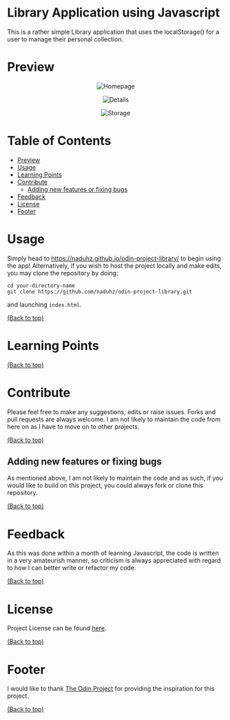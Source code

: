 # Library Application using Javascript
This is a rather simple Library application that uses the localStorage() for a user to manage their personal collection.

# Preview
<p align="center">
  <img src="https://user-images.githubusercontent.com/81805471/125594741-4b3a7783-c460-4cdc-af99-42d3d742f36e.png" alt="Homepage"/>
</p>
<p align="center">
  <img src="https://user-images.githubusercontent.com/81805471/125594864-c7c5f8c1-3241-4428-9631-30c97a8e43e1.png" alt="Details"/>
</p>
<p align="center">
  <img src="https://user-images.githubusercontent.com/81805471/125594926-083d0cbd-a775-49bd-9638-c8e6909e1afc.png" alt="Storage"/>
</p>

# Table of Contents
- [Preview](#preview)
- [Usage](#usage)
- [Learning Points](#learning-points)
- [Contribute](#contribute)
  - [Adding new features or fixing bugs](#adding-new-features-or-fixing-bugs)
- [Feedback](#feedback)
- [License](#license)
- [Footer](#footer)

# Usage
Simply head to https://naduhz.github.io/odin-project-library/ to begin using the app! Alternatively, if you wish to host the project locally and make edits, you may clone the repository by doing:

```shell
cd your-directory-name
git clone https://github.com/naduhz/odin-project-library.git
```

and launching `index.html`.

[(Back to top)](#table-of-contents)

# Learning Points
[(Back to top)](#table-of-contents)

# Contribute
Please feel free to make any suggestions, edits or raise issues. Forks and pull requests are always welcome. I am not likely to maintain the code from here on as I have to move on to other projects.

[(Back to top)](#table-of-contents)

## Adding new features or fixing bugs
As mentioned above, I am not likely to maintain the code and as such, if you would like to build on this project, you could always fork or clone this repository.

[(Back to top)](#table-of-contents)

# Feedback
As this was done within a month of learning Javascript, the code is written in a very amateurish manner, so criticism is always appreciated with regard to how I can better write or refactor my code.

[(Back to top)](#table-of-contents)

# License
Project License can be found [here](https://github.com/naduhz/odin-project-library/blob/main/LICENSE).

[(Back to top)](#table-of-contents)

# Footer
I would like to thank [The Odin Project](https://www.theodinproject.com/) for providing the inspiration for this project.

[(Back to top)](#table-of-contents)
